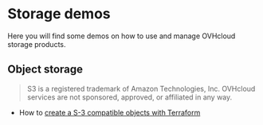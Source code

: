# Storage demos

Here you will find some demos on how to use and manage OVHcloud storage products.

## Object storage

> S3 is a registered trademark of Amazon Technologies, Inc. OVHcloud services are not sponsored, approved, or affiliated in any way.

  - How to [create a S-3 compatible objects with Terraform](./s3-with-tf)